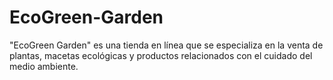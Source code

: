 # EcoGreen-Garden
"EcoGreen Garden" es una tienda en línea que se especializa en la venta de plantas, macetas ecológicas y productos relacionados con el cuidado del medio ambiente.
